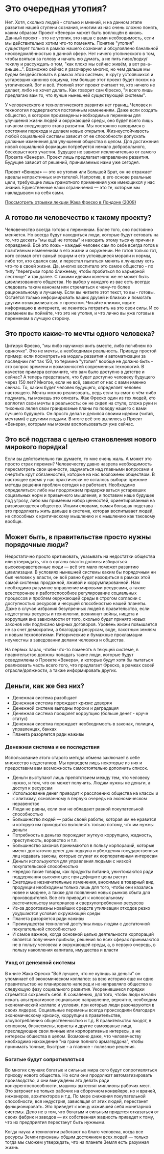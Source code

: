 # Это очередная утопия?

Нет. Хотя, сколько людей - столько и мнений, и на данном этапе развития нашей ступени сознания, многим из нас очень сложно понять, каким образом Проект «Венера» может быть воплощён в жизнь. Данный проект - это не утопия, это наша с вами необходимость, если мы действительно хотим что-то поменять. Понятие "утопия" существует только в рамках нашего сознания и обсуловлено банальной неосведомлённостью в данной сфере. Нет ничего утопического в том, чтобы взяться за голову и начать ею думать, а не пить пиво/водку/текилу и рассуждать о том, "как плохо мы сейчас живём, а вот ра-а-аньше...". Возможно сейчас я разочарую многих, но чем дальше мы будем бездействовать в рамках этой системы, в кругу устоявшихся и устаревших канонов социума, тем больше этот проект будет похож на утопический. Вот и всё. Утопией этот проект считают те, кто ничего не делает, либо не хочет делать. Как говорит сам Фреско, "я всего лишь предлагаю вам то, что лучше нынешней существующей системы".

У человеческого и технологического развития нет границ. Человек и технология подвергаются постоянным изменениям. Даже если создать общество, в котором произведены необходимые перемены для улучшения жизни людей и окружающей среды, оно будет всего лишь началом следующего этапа развития. Мы постоянно находимся в состоянии перехода и делаем новые открытия. Жизнеустойчивость любой социальной системы зависит от ее способности допускать должные изменения для улучшения общества в целом. Для достижения новой социальной формации потребуется немало добровольного, бескорыстного участия. Будущее не зависит исключительно от самого Проекта «Венера». Проект лишь предлагает направление развития. Будущее зависит от решений, принимаемых нами уже сегодня.

Проект «Венера» — это не утопия или Большой Брат, он не отражает идеалы непрактичных мечтателей. Напротив, в его основе реальные цели, требующие лишь грамотного применения уже имеющихся у нас знаний. Единственные наши ограничения — это те, которые мы накладываем на себя сами.

[Просмотреть отрывки лекции Жака Фреско в Лондоне \(2009\)](https://www.youtube.com/watch?v=Uo2nz2Gw3Hw)

## А готово ли человечество к такому проекту?

Человечество всегда готово к переменам. Более того, оно постоянно меняется. Но всегда будут находиться люди, которые будут сетовать на то, что дескать "мы ещё не готовы" и находить этому тысячу причин и оправданий. Всё это ложь - каждый человек сам по себе всегда готов к позитивным изменениям в его жизни и окружении. Не готов только тот, кого сломал этот самый социум и его устоявшиеся морали и нормы, либо тот, кто сдался сам, и перестал пытаться менять к лучшему хоть что-то в своей жизни. Да, многих воспитало это самое общество - по типу "перегрызи горло ближнему, чтобы пробиться по карьерной лестнице" и так далее. С такими идеями конечно же не может быть цивилизованного общества. Но выбор у каждого из вас есть всегда: следовать таким канонам или стремиться к чему-то более рациональному и лучшему. Если вы читаете этот текст, то вы - готовы. Остаётся только информировать ваших друзей и близких и помогать другим ознакамливаться с проектом. Читайте книжки, ищите информацию в интернете, не ленитесь потратить на это свои силы. И со временем вы поймёте, что это не утопия, и что лично вы уже готовы к переменам в лучшую сторону.

## Это просто какие-то мечты одного человека?

Цитируя Фреско, "мы либо научимся жить вместе, либо погибнем по одиночке". Это не мечты, а необходимая реальность. Приведу простой пример: если посмотреть на модель развития и автоматизации за последнии лет так 150, то термина "утопия" вообще не должно быть - это вопрос времени и возможностей современных технологий. В качестве примера вспомните, что вам было доступно в детстве и сейчас? А теперь представьте, что будет доступно человеку будущего через 150 лет? Многое, если не всё, зависит от нас с вами именно сейчас. То, каким будет человек будущего, определяет человек настоящего. Мечты можно реализовать, ведь если ты смог о чём-либо подумать, ты можешь это описать. Жак Фреско один из тех людей, кто воплотил свои мечты в реальность: он не сидел на стуле, сложа руки и тихонько лелея свои грандиозные планы по поводу нашего с вами лучшего будущего. Он просто делал и делился своими идеями \(читай, мечтами\) с другими людьми. В итоге всё это вылилось в Проект «Венера», которым мы можем воспользоваться уже сейчас.

## Это всё подстава с целью становления нового мирового порядка!

Если вы действительно так думаете, то мне очень жаль. А может это просто страх перемен? Человечеству давно назрела необходимость пересмотреть свои ценности, задуматься над главными вопросами и очертить круг обязанностей, которые на нас возложены обществом. В настоящее время у нас практически не осталось выбора: прежние методы решения проблем сегодня не работают. Необходимо определиться: либо мы продолжаем придерживаться устаревших социальных норм и привычного мышления, и поставим наше будущее под угрозу, либо мы применим набор ценностей, ориентированный на развивающееся общество. Иными словами, самая большая подстава - это продолжать жить дальше в системе, которая воспитывает людей, не способных к критическому мышлению и к мышлению как таковому вообще.

## Может быть, в правительстве просто нужны порядочные люди?

Недостаточно просто критиковать, указывать на недостатки общества или утверждать, что в органы власти должны избираться высоконравственные люди — всё это мало поможет развитию цивилизации. В условиях нынешней системы каким бы порядочным ни был человек у власти, он всё равно будет находиться в рамках этой самой системы: продажной, лживой и коррумпированной. Нам необходимо разумное управление мировыми ресурсами, а также всестороннее и работоспособное регулирование социальных процессов и проблем окружающей среды в строгом согласии с доступностью ресурсов и несущей способностью нашей планеты. Даже в случае избрания безупречных людей в правительство, если недоступны ресурсы и технологии, возникнут войны, нищета и коррупция вне зависимости от того, сколько будет принято новых законов или подписано мирных договоров. Уровень жизни повышается не за счет демократии, а благодаря ресурсам, воде, пахотным землям и новым технологиями. Риторические и бумажные прокламации неуместны в заведовании делами человека и общества.

На первых парах, чтобы что-то поменять в текущей системе, в правительство должны попадать такие люди, которые будут осведомлены о Проекте «Венера», и которые будут хотя бы пытаться реализовать часть всего того, что предлагает Фреско, в рамках своей отрасли/должности, а также информировать других.

## Деньги, как же без них?

* Денежная система разобщает
* Денежная система порождает кризис доверия
* Денежной системе выгодны пороки и деградация
* Денежная система поощряет коррупцию \(больше денег - круче статус\)
* Денежная сисетма порождает необходимость в законах, полиции, управленцах, банках
* Планета разоряется ради наживы

### Денежная система и ее последствия

Использование этого старого метода обмена заключает в себе множество недостатков. Мы приведем лишь некоторые из них и предоставим вам возможность самостоятельно дополнить список.

* Деньги выступают лишь препятствием между тем, что человеку нужно, и тем, что он может получить. Людям нужны не деньги, а доступ к ресурсам
* Использование денег приводит к расслоению общества на классы и к элитизму, основанному в первую очередь на экономическом неравенстве
* Люди не равны, если они не обладают равной покупательной способностью
* Большинство людей — рабы своей работы, которая им не нравится и которую им приходится выполнять только потому, что им нужны деньги
* Потребность в деньгах порождает жуткую коррупцию, жадность, преступность, воровство и т.п.
* Большинство законов принимаются в пользу корпораций, которые имеют достаточно денег для подкупа и убеждения государственных лиц издавать законы, которые служат их корпоративным интересам
* Деньги используются для управления людьми с низкой покупательской способностью
* Нередко такие товары, как продукты питания, уничтожаются ради поддержания высоких цен; при дефиците цены растут
* Ежегодные незначительные изменения, вносимые в товарный вид продукции необходимы только лишь для того, чтобы они казались новее и моднее, а также для появления новых рынков сбыта для производителей. Все это приводит к колоссальному расточительству материалов и сверхупотреблению ресурсов
* Из-за дороговизны новейших средств утилизации отходов резко ухудшаются условия окружающей среды
* Планета разоряется ради наживы
* Преимущества технологий доступны лишь людям с достаточной покупательной способностью
* И самое важное, когда основной целью деятельности корпораций является получение прибыли, решения во всех сферах принимаются не в пользу человека и окружающей среды, а, в первую очередь, в пользу накопления капитала, имущества и власти

### Уход от денежной системы

В книге Жака Фреско "Всё лучшее, что не купишь за деньги" он упоминает об экономическом коллапсе: за всю историю еще ни одно правительство не планировало наперед и не направляло общество в следующую фазу социального развития. Укоренившиеся порядки стремятся сохранить себя. К сожалению, для того, чтобы люди начали искать альтернативное социальное направление, вероятно, необходим экономический коллапс и условия, при которых люди разочаруются в своих лидерах. Социальные перемены всегда происходили благодаря экономическому кризису, коррупции в правительстве, злоупотреблению общественностью и т.д. В правительство входят, в основном, бизнесмены, юристы и другие самозваные лица, преследующие свои личные или корпоративные интересы, а не интересы общества в целом. Возможно даже, что человечеству необходимо нахождение "на грани полного армагеддона", чтобы принимать точные, быстрые - а главное - полезные решения.

### Богатые будут сопротивляться

Во многих случаях богатые и сильные мира сего будут сопротивляться приходу нового общества. Но если они продолжат автоматизировать производство, а они вынуждены это делать ради конкурентоспособности, машины вытеснят миллионы рабочих мест. Это затронет не только рабочих на сборочном конвейере, но и врачей, инженеров, архитекторов и т.д. По мере снижения покупательной способности, вся индустрия, зависящая от этих людей, перестанет функционировать. Это приведет к концу изжившей себя монетарной системы. Дело не в том, что богатым и сильным придется отказаться от своих фабрик и заводов — их собственная жадность приведет к тому, что их предприятия перестанут быть нужными.

Когда наука и технологии работают на благо человека, когда все ресурсы Земли признаны общим достоянием всех людей — только тогда мы сможем утверждать, что на планете Земля есть разумная жизнь.

